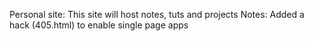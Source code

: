Personal site:
    This site will host notes, tuts and projects
    Notes:
        Added a hack (405.html) to enable single page apps

